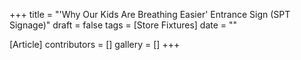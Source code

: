 +++
title = "'Why Our Kids Are Breathing Easier' Entrance Sign (SPT Signage)"
draft = false
tags = [Store Fixtures]
date = ""

[Article]
contributors = []
gallery = []
+++